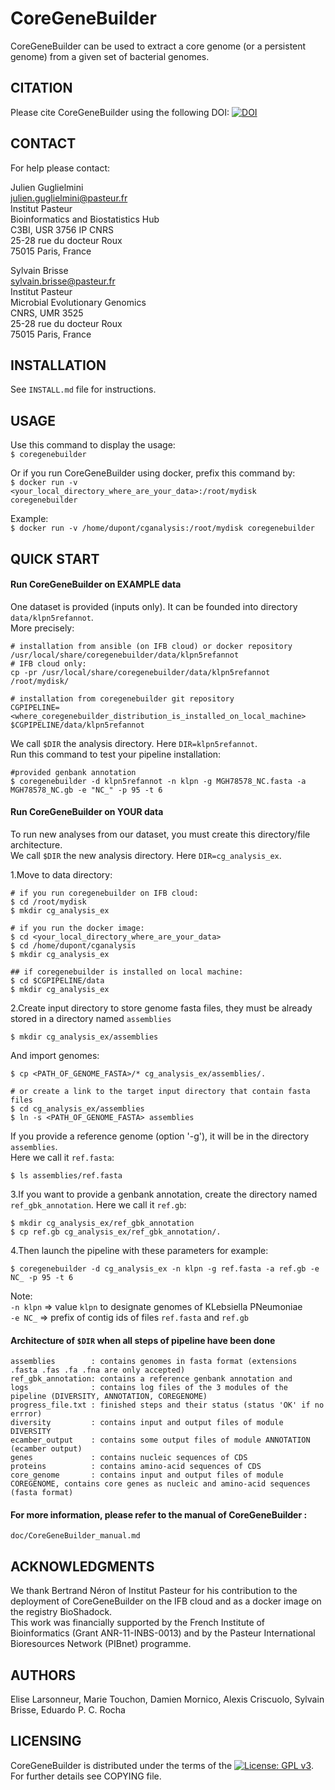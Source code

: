 CoreGeneBuilder
================

CoreGeneBuilder can be used to extract a core genome (or a persistent genome) from a given set of bacterial genomes.


CITATION
--------
Please cite CoreGeneBuilder using the following DOI:
[![DOI](https://zenodo.org/badge/62309201.svg)](https://zenodo.org/badge/latestdoi/62309201)

CONTACT
-------
For help please contact:

Julien Guglielmini <br>
julien.guglielmini@pasteur.fr <br>
Institut Pasteur <br>
Bioinformatics and Biostatistics Hub <br>
C3BI, USR 3756 IP CNRS <br>
25-28 rue du docteur Roux <br>
75015 Paris, France

Sylvain Brisse <br>
sylvain.brisse@pasteur.fr <br>
Institut Pasteur <br>
Microbial Evolutionary Genomics <br>
CNRS, UMR 3525 <br>
25-28 rue du docteur Roux <br>
75015 Paris, France <br>


INSTALLATION
------------
See `INSTALL.md` file for instructions.


USAGE
-----
Use this command to display the usage: <br>
`$ coregenebuilder`

Or if you run CoreGeneBuilder using docker, prefix this command by: <br>
`$ docker run -v <your_local_directory_where_are_your_data>:/root/mydisk coregenebuilder`

Example: <br>
`$ docker run -v /home/dupont/cganalysis:/root/mydisk coregenebuilder`


QUICK START
-----------
#### Run CoreGeneBuilder on EXAMPLE data
One dataset is provided (inputs only).
It can be founded into directory `data/klpn5refannot`. <br>
More precisely:
~~~~
# installation from ansible (on IFB cloud) or docker repository
/usr/local/share/coregenebuilder/data/klpn5refannot
# IFB cloud only:
cp -pr /usr/local/share/coregenebuilder/data/klpn5refannot /root/mydisk/

# installation from coregenebuilder git repository
CGPIPELINE=<where_coregenebuilder_distribution_is_installed_on_local_machine>
$CGPIPELINE/data/klpn5refannot
~~~~

We call `$DIR` the analysis directory. Here `DIR=klpn5refannot`. <br>
Run this command to test your pipeline installation: <br>
~~~~
#provided genbank annotation
$ coregenebuilder -d klpn5refannot -n klpn -g MGH78578_NC.fasta -a MGH78578_NC.gb -e "NC_" -p 95 -t 6  
~~~~



#### Run CoreGeneBuilder on YOUR data
To run new analyses from our dataset, you must create this directory/file architecture. <br>
We call `$DIR` the new analysis directory. Here `DIR=cg_analysis_ex`.

1.Move to data directory:
~~~~
# if you run coregenebuilder on IFB cloud:
$ cd /root/mydisk
$ mkdir cg_analysis_ex
~~~~
~~~~
# if you run the docker image:
$ cd <your_local_directory_where_are_your_data>
$ cd /home/dupont/cganalysis
$ mkdir cg_analysis_ex
~~~~
~~~~
## if coregenebuilder is installed on local machine:
$ cd $CGPIPELINE/data
$ mkdir cg_analysis_ex
~~~~

2.Create input directory to store genome fasta files, they must be already stored in a directory named `assemblies` <br>
~~~~
$ mkdir cg_analysis_ex/assemblies
~~~~
And import genomes:
~~~~
$ cp <PATH_OF_GENOME_FASTA>/* cg_analysis_ex/assemblies/.

# or create a link to the target input directory that contain fasta files
$ cd cg_analysis_ex/assemblies
$ ln -s <PATH_OF_GENOME_FASTA> assemblies
~~~~
If you provide a reference genome (option '-g'), it will be in the directory `assemblies`. <br>
Here we call it `ref.fasta`:
~~~~
$ ls assemblies/ref.fasta
~~~~

3.If you want to provide a genbank annotation, create the directory named `ref_gbk_annotation`.
Here we call it `ref.gb`:
~~~~
$ mkdir cg_analysis_ex/ref_gbk_annotation
$ cp ref.gb cg_analysis_ex/ref_gbk_annotation/.
~~~~

4.Then launch the pipeline with these parameters for example:
~~~~
$ coregenebuilder -d cg_analysis_ex -n klpn -g ref.fasta -a ref.gb -e NC_ -p 95 -t 6
~~~~
 Note:<br>
 `-n klpn` => value `klpn` to designate genomes of KLebsiella PNeumoniae <br>
 `-e NC_` => prefix of contig ids of files `ref.fasta` and `ref.gb` <br>




#### Architecture of `$DIR` when all steps of pipeline have been done
~~~~
assemblies        : contains genomes in fasta format (extensions .fasta .fas .fa .fna are only accepted)
ref_gbk_annotation: contains a reference genbank annotation and
logs              : contains log files of the 3 modules of the pipeline (DIVERSITY, ANNOTATION, COREGENOME)
progress_file.txt : finished steps and their status (status 'OK' if no errror)
diversity         : contains input and output files of module DIVERSITY
ecamber_output    : contains some output files of module ANNOTATION (ecamber output)
genes             : contains nucleic sequences of CDS
proteins          : contains amino-acid sequences of CDS
core_genome       : contains input and output files of module COREGENOME, contains core genes as nucleic and amino-acid sequences (fasta format)
~~~~

#### For more information, please refer to the manual of CoreGeneBuilder :
 `doc/CoreGeneBuilder_manual.md`


ACKNOWLEDGMENTS
---------------
  We thank Bertrand Néron of Institut Pasteur for his contribution to 
the deployment of CoreGeneBuilder on the IFB cloud and as a docker image on the registry BioShadock. <br>
  This work was financially supported
by the French Institute of Bioinformatics (Grant ANR-11-INBS-0013)
and by the Pasteur International Bioresources Network (PIBnet) programme.


AUTHORS
-------
 Elise Larsonneur, Marie Touchon, Damien Mornico, Alexis Criscuolo, Sylvain Brisse, Eduardo P. C. Rocha

LICENSING
---------
CoreGeneBuilder is distributed under the terms of the 
[![License: GPL v3](https://img.shields.io/badge/License-GPL%20v3-blue.svg)](http://www.gnu.org/licenses/gpl-3.0).
For further details see COPYING file.
